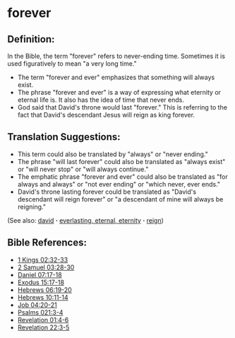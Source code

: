 # forever #

## Definition: ##

In the Bible, the term "forever" refers to never-ending time. Sometimes it is used figuratively to mean "a very long time."

* The term "forever and ever" emphasizes that something will always exist.
* The phrase "forever and ever" is a way of expressing what eternity or eternal life is. It also has the idea of time that never ends.
* God said that David's throne would last "forever." This is referring to the fact that David's descendant Jesus will reign as king forever. 

## Translation Suggestions: ##

* This term could also be translated by "always" or "never ending."
* The phrase "will last forever" could also be translated as "always exist" or "will never stop" or "will always continue."
* The emphatic phrase "forever and ever" could also be translated as "for always and always" or "not ever ending" or "which never, ever ends."
* David's throne lasting forever could be translated as "David's descendant will reign forever" or "a descendant of mine will always be reigning."

(See also: [david](../other/david.md) **·** [everlasting, eternal, eternity](../kt/eternity.md) **·** [reign](../other/reign.md))

## Bible References: ##

* [1 Kings 02:32-33](https://door43.org/en/bible/notes/1ki/02/32)
* [2 Samuel 03:28-30](https://door43.org/en/bible/notes/2sa/03/28)
* [Daniel 07:17-18](https://door43.org/en/bible/notes/dan/07/17)
* [Exodus 15:17-18](https://door43.org/en/bible/notes/exo/15/17)
* [Hebrews 06:19-20](https://door43.org/en/bible/notes/heb/06/19)
* [Hebrews 10:11-14](https://door43.org/en/bible/notes/heb/10/11)
* [Job 04:20-21](https://door43.org/en/bible/notes/job/04/20)
* [Psalms 021:3-4](https://door43.org/en/bible/notes/psa/021/003)
* [Revelation 01:4-6](https://door43.org/en/bible/notes/rev/01/04)
* [Revelation 22:3-5](https://door43.org/en/bible/notes/rev/22/03)


